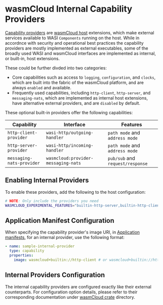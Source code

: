 # wasmCloud Internal Capability Providers

[Capability providers](https://wasmcloud.com/docs/concepts/providers/) are [wasmCloud host](https://wasmcloud.com/docs/concepts/hosts/) extensions, which make external services available to WASI `Components` running on the host. While in accordnce with security and operational best practices the capability providers are mostly implemented as external executables, some of the broadly used WASI and wasmCloud interfaces are implemented as internal, or built-in, host extensions.

These could be further divded into two categories:

- Core capabilities such as access to `logging`, `configuration`, and `clocks`, which are built into the fabric of the wasmCloud platform, and are always `enabled` and available.
- Frequently used capabilities, including `http-client`, `http-server`, and `messaging-nats`, which are implemented as internal host extensions, have alternative external providers, and are `disabled` by default.

These optional built-in providers offer the following capabilities:

| Capability | Interface | Features |
|------------|-----------|----------|
| `http-client-provider` | `wasi-http/outgoing-handler` | `path mode` and `address mode` |
| `http-server-provider` | `wasi-http/incoming-handler` | `path mode` and `address mode` |
| `messaging-nats-provider` | `wasmcloud:provider-messaging-nats` | `pub/sub` and `request/response` |

## Enabling Internal Providers

To enable these providers, add the following to the host configuration:

```bash
# NOTE: Only include the providers you need
WASMCLOUD_EXPERIMENTAL_FEATURES="builtin-http-server,builtin-http-client,builtin-messaging-nats" wash up --experimental --detached
```

## Application Manifest Configuration

When specifying the capability provider's image URI, in [Application manifests](https://wasmcloud.com/docs/concepts/applications/#application-manifests), for an internal provider, use the following format:

```yaml
- name: sample-internal-provider
  type: capability
  properties:
    image: wasmcloud+builtin://http-client # or wasmcloud+builtin://http-server, wasmcloud+builtin://messaging-nats
```

## Internal Providers Configuration

The internal capability providers are configured exactly like their external counterparts. For configuration option details, please refer to their corresponding documentation under [wasmCloud crate](https://github.com/wasmCloud/wasmCloud/tree/main/crates) directory.
